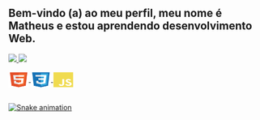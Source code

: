 ## Bem-vindo (a) ao meu perfil, meu nome é Matheus e estou aprendendo desenvolvimento Web.

<div>
  <a href="https://github.com/Matheus-Ferreira-Dev">
  <img height="180em" src="https://github-readme-stats.vercel.app/api?username=Matheus-ferreira-Dev&show_icons=true&theme=tokyonight&include_all_commits=true&count_private=true"/>
  <img height="180em" src="https://github-readme-stats.vercel.app/api/top-langs/?username=Matheus-ferreira-dev&layout=compact&langs_count=6&theme=dark"/>
</div>
<div style="display: inline_block"><br>
  <img align="center" alt="HTML" height="30" width="40" src="https://raw.githubusercontent.com/devicons/devicon/master/icons/html5/html5-original.svg">
  <img align="center" alt="CSS" height="30" width="40" src="https://raw.githubusercontent.com/devicons/devicon/master/icons/css3/css3-original.svg">
  <img align="center" alt="Js" height="30" width="40" src="https://raw.githubusercontent.com/devicons/devicon/master/icons/javascript/javascript-plain.svg">
</div>
 
 <br>
 

 
<div> 
  
 
  ![Snake animation](https://github.com/Matheus-ferreira-dev/Matheus-ferreira-dev/blob/output/github-contribution-grid-snake.svg)

</div>
